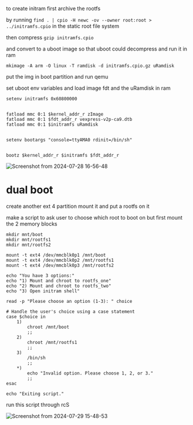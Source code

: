 to create initram first archive the rootfs

by running `find . | cpio -H newc -ov --owner root:root > ../initramfs.cpio` in the static root file system 

then compress `gzip initramfs.cpio`

and convert to a uboot image so that uboot could decompress and run it in ram 

`mkimage -A arm -O linux -T ramdisk -d initramfs.cpio.gz uRamdisk`

put the img in boot partition and run qemu 

set uboot env variables and load image fdt and the uRamdisk in ram 

```
setenv initramfs 0x60800000


fatload mmc 0:1 $kernel_addr_r zImage
fatload mmc 0:1 $fdt_addr_r vexpress-v2p-ca9.dtb
fatload mmc 0:1 $initramfs uRamdisk


setenv bootargs "console=ttyAMA0 rdinit=/bin/sh"


bootz $kernel_addr_r $initramfs $fdt_addr_r

```

![Screenshot from 2024-07-28 16-56-48](https://github.com/user-attachments/assets/bcda658d-abaf-456d-8614-b7a3ea815293)


# dual boot

create another ext 4 partition mount it and put a rootfs on it 

make a script to ask user to choose which root to boot on but first mount the 2 memory blocks 

```
mkdir mnt/boot
mkdir mnt/rootfs1
mkdir mnt/rootfs2

mount -t ext4 /dev/mmcblk0p1 /mnt/boot
mount -t ext4 /dev/mmcblk0p2 /mnt/rootfs1
mount -t ext4 /dev/mmcblk0p3 /mnt/rootfs2

echo "You have 3 options:"
echo "1) Mount and chroot to rootfs_one"
echo "2) Mount and chroot to rootfs_two"
echo "3) Open initram shell"

read -p "Please choose an option (1-3): " choice

# Handle the user's choice using a case statement
case $choice in
    1)
        chroot /mnt/boot
        ;;
    2)
        chroot /mnt/rootfs1
        ;;
    3)
        /bin/sh
        ;;
    *)
        echo "Invalid option. Please choose 1, 2, or 3."
        ;;
esac

echo "Exiting script."
```

run this script through rcS 



![Screenshot from 2024-07-29 15-48-53](https://github.com/user-attachments/assets/5fcaa569-e1c4-42a1-a05a-fae4a763713e)

